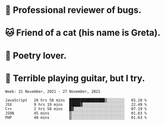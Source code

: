 # 🐛 Professional reviewer of bugs.
# 🐱 Friend of a cat (his name is Greta).
# 📜 Poetry lover.
# 🎸 Terrible playing guitar, but I try.

<!--START_SECTION:waka-->
```text
Week: 21 November, 2021 - 27 November, 2021

JavaScript   26 hrs 58 mins  ████████████████▒░░░░░░░░   65.10 % 
JSX          9 hrs 19 mins   █████▓░░░░░░░░░░░░░░░░░░░   22.49 % 
C++          2 hrs 58 mins   █▓░░░░░░░░░░░░░░░░░░░░░░░   07.19 % 
JSON         45 mins         ▒░░░░░░░░░░░░░░░░░░░░░░░░   01.83 % 
PHP          40 mins         ▒░░░░░░░░░░░░░░░░░░░░░░░░   01.63 % 
```
<!--END_SECTION:waka-->
